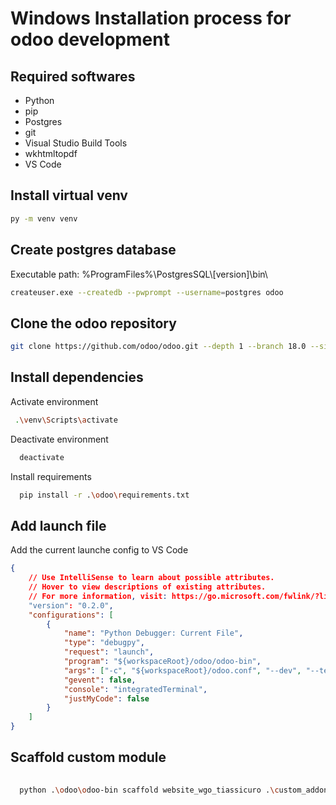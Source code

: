 # Windows Installation process for odoo development

## Required softwares

- Python
- pip
- Postgres
- git
- Visual Studio Build Tools
- wkhtmltopdf
- VS Code

## Install virtual venv

```bash
py -m venv venv
```

## Create postgres database

Executable path: %ProgramFiles%\PostgresSQL\\[version]\\bin\\

```bash
createuser.exe --createdb --pwprompt --username=postgres odoo
```

## Clone the odoo repository

```bash
git clone https://github.com/odoo/odoo.git --depth 1 --branch 18.0 --single-branch
```

## Install dependencies

Activate environment

```bash
 .\venv\Scripts\activate
```

Deactivate environment

```bash
  deactivate
```

Install requirements

```bash
  pip install -r .\odoo\requirements.txt
```

## Add launch file

Add the current launche config to VS Code

```json
{
    // Use IntelliSense to learn about possible attributes.
    // Hover to view descriptions of existing attributes.
    // For more information, visit: https://go.microsoft.com/fwlink/?linkid=830387
    "version": "0.2.0",
    "configurations": [
        {
            "name": "Python Debugger: Current File",
            "type": "debugpy",
            "request": "launch",
            "program": "${workspaceRoot}/odoo/odoo-bin",
            "args": ["-c", "${workspaceRoot}/odoo.conf", "--dev", "--test-enable"],
            "gevent": false,
            "console": "integratedTerminal",
            "justMyCode": false
        }
    ]
}
```

## Scaffold custom module

```bash
  
  python .\odoo\odoo-bin scaffold website_wgo_tiassicuro .\custom_addons\ 

```
